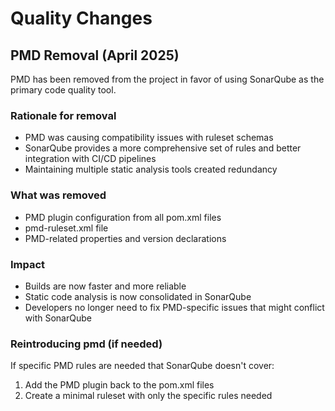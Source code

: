 <!-- 
Copyright (c) 2025 [Eric C. Mumford (@heymumford)](https://github.com/heymumford), Gemini Deep Research, Claude 3.7.
-->

# Quality Changes

## PMD Removal (April 2025)

PMD has been removed from the project in favor of using SonarQube as the primary code quality tool.

### Rationale for removal

- PMD was causing compatibility issues with ruleset schemas
- SonarQube provides a more comprehensive set of rules and better integration with CI/CD pipelines
- Maintaining multiple static analysis tools created redundancy

### What was removed

- PMD plugin configuration from all pom.xml files
- pmd-ruleset.xml file
- PMD-related properties and version declarations

### Impact

- Builds are now faster and more reliable
- Static code analysis is now consolidated in SonarQube
- Developers no longer need to fix PMD-specific issues that might conflict with SonarQube

### Reintroducing pmd (if needed)

If specific PMD rules are needed that SonarQube doesn't cover:

1. Add the PMD plugin back to the pom.xml files
2. Create a minimal ruleset with only the specific rules needed
